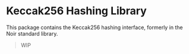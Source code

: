 # Keccak256 Hashing Library

This package contains the Keccak256 hashing interface, formerly in the Noir standard library.

> WIP
